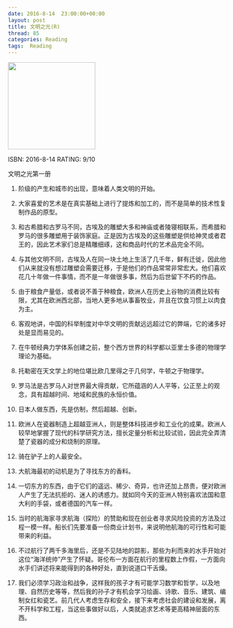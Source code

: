 ```yaml
---
date: 2016-8-14	 23:00:00+00:00
layout: post
title: 文明之光(R)
thread: 85
categories: Reading
tags:  Reading
---
```


<img src="https://images-cn-8.ssl-images-amazon.com/images/I/41BQ9ABGlNL.jpg" width="200" />

ISBN: 2016-8-14 RATING: 9/10

文明之光第一册

1.  阶级的产生和城市的出现，意味着人类文明的开始。

2.  大家喜爱的艺术是在真实基础上进行了提炼和加工的，而不是简单的技术性复制作品的原型。

3.  和古希腊和古罗马不同，古埃及的雕塑大多和神庙或者陵寝相联系，而希腊和罗马的很多雕塑用于装饰家庭。正是因为古埃及的这些雕塑是供给神灵或者君王的，因此艺术家们总是精雕细琢，这和商品时代的艺术品完全不同。

4.  与其他文明不同，古埃及人在同一块土地上生活了几千年，鲜有迁徙，因此他们从来就没有想过雕塑会需要迁移，于是他们的作品常常非常宏大。他们喜欢花几十年做一件事情，而不是一年做很多事，然后为后世留下不朽的作品。

5.  由于粮食产量低，或者说不善于种粮食，欧洲人在历史上谷物的消费比较有限，尤其在欧洲西北部，当地人更多地从事畜牧业，并且在饮食习惯上以肉食为主。

6.  客观地讲，中国的科举制度对中华文明的贡献远远超过它的弊端，它的诸多好处是显而易见的。

7.  在牛顿经典力学体系创建之前，整个西方世界的科学都以亚里士多德的物理学理论为基础。

8. 托勒密在天文学上的地位堪比欧几里得之于几何学，牛顿之于物理学。

9. 罗马法是古罗马人对世界最大得贡献，它所蕴涵的人人平等，公正至上的观念，具有超越时间、地域和民族的永恒价值。

10.  日本人做东西，先是仿制，然后超越、创新。

11.  欧洲人在瓷器制造上超越亚洲人，则是整体科技进步和工业化的成果。欧洲人较早地掌握了现代的科学研究方法，擅长定量分析和比较试验，因此完全弄清楚了瓷器的成分和烧制的原理。

12.  骑在驴子上的人最安全。

13.  大航海最初的动机是为了寻找东方的香料。

14.  一切东方的东西，由于它们的遥远、稀少、奇异，也许还加上昂贵，便对欧洲人产生了无法抗拒的、迷人的诱惑力。就如同今天的亚洲人特别喜欢法国和意大利的手袋，或者德国的汽车一样。

15.  当时的航海家寻求航海（探险）的赞助和现在创业者寻求风险投资的方法及过程一模一样。船长们先要准备一份商业计划书，来说明他航海的可行性和可能带来的利益。

16.  不过航行了两千多海里后，还是不见陆地的踪影，那些为利而来的水手开始对这位“海洋统帅”产生了怀疑。哥伦布一方面在航行的里程数上作假，一方面向水手们讲述将来能得到的各种好处，直到说道口干舌燥。

17.  我们必须学习政治和战争，这样我的孩子才有可能学习数学和哲学，以及地理、自然历史等等，然后我的孙子才有机会学习绘画、诗歌、音乐、建筑、编制女红和瓷艺。前几代人考虑生存和安全，接下来考虑社会的建设和发展，离不开科学和工程，当这些事做好以后，人类就追求艺术等更高精神层面的东西。























